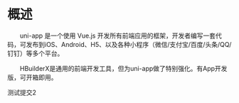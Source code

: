 # 概述

&emsp;&emsp;uni-app 是一个使用 Vue.js 开发所有前端应用的框架，开发者编写一套代码，可发布到iOS、Android、H5、以及各种小程序（微信/支付宝/百度/头条/QQ/钉钉）等多个平台。

&emsp;&emsp;HBuilderX是通用的前端开发工具，但为uni-app做了特别强化。有App开发版，可开箱即用。

测试提交2